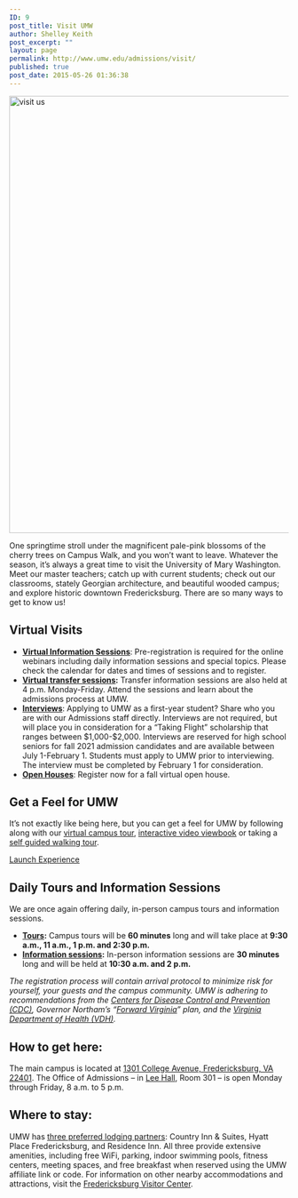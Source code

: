 ```yaml
---
ID: 9
post_title: Visit UMW
author: Shelley Keith
post_excerpt: ""
layout: page
permalink: http://www.umw.edu/admissions/visit/
published: true
post_date: 2015-05-26 01:36:38
---
```

<img class="aligncenter wp-image-48684 size-full" src="http://www.umw.edu/admissions/wp-content/uploads/sites/6/2020/07/Visit_Us.jpg" alt="visit us" width="1180" height="787" />

One springtime stroll under the magnificent pale-pink blossoms of the cherry trees on Campus Walk, and you won’t want to leave. Whatever the season, it’s always a great time to visit the University of Mary Washington. Meet our master teachers; catch up with current students; check out our classrooms, stately Georgian architecture, and beautiful wooded campus; and explore historic downtown Fredericksburg. There are so many ways to get to know us!
<h2>Virtual Visits</h2>
<ul>
 	<li><a href="https://admissions.umw.edu/portal/webinars"><strong>Virtual Information Sessions</strong></a>: Pre-registration is required for the online webinars including daily information sessions and special topics. Please check the calendar for dates and times of sessions and to register.</li>
 	<li><strong><a href="https://admissions.umw.edu/portal/webinars">Virtual transfer sessions</a>:</strong> Transfer information sessions are also held at 4 p.m. Monday-Friday. Attend the sessions and learn about the admissions process at UMW.</li>
 	<li><a href="https://admissions.umw.edu/portal/admission_interviews"><strong>Interviews</strong></a>: Applying to UMW as a first-year student? Share who you are with our Admissions staff directly. Interviews are not required, but will place you in consideration for a “Taking Flight” scholarship that ranges between $1,000-$2,000. Interviews are reserved for high school seniors for fall 2021 admission candidates and are available between July 1-February 1. Students must apply to UMW prior to interviewing. The interview must be completed by February 1 for consideration.</li>
 	<li><a href="/admissions/visit/open-houses/"><strong>Open Houses</strong></a>: Register now for a fall virtual open house.</li>
</ul>
<h2>Get a Feel for UMW</h2>
It’s not exactly like being here, but you can get a feel for UMW by following along with our <a href="https://www.umw.edu/#/vte/?data-platform=v&amp;data-inst=63572&amp;data-image-width=100%&amp;data-image-height=100%&amp;">virtual campus tour</a>, <a href="https://umw.university-tour.com/homepage.php">interactive video viewbook</a> or taking a <a href="https://issuu.com/umwpublications/docs/self_guided_walking_tour_-_march_2020">self guided walking tour</a>.

<a href="https://www.youvisit.com/#/vte/?data-platform=v&amp;data-link-type=immersive&amp;data-inst=63572&amp;data-image-width=100%&amp;data-image-height=100%&amp;">Launch Experience</a>
<h2>Daily Tours and Information Sessions</h2>
We are once again offering daily, in-person campus tours and information sessions.
<ul>
 	<li><strong><a href="https://admissions.umw.edu/portal/event_landing">Tours</a>:</strong> Campus tours will be <strong>60 minutes</strong> long and will take place at <strong>9:30 a.m., 11 a.m., 1 p.m. and 2:30 p.m.</strong></li>
 	<li><strong><a href="https://admissions.umw.edu/portal/event_landing">Information sessions</a>:</strong> In-person information sessions are <strong>30 minutes</strong> long and will be held at <strong>10:30 a.m. and 2 p.m.</strong></li>
</ul>
<em>The registration process will contain arrival protocol to minimize risk for yourself, your guests and the campus community. UMW is adhering to recommendations from the <a href="https://www.cdc.gov/coronavirus/2019-ncov/community/colleges-universities/considerations.html">Centers for Disease Control and Prevention (CDC)</a>, Governor Northam’s “<u><a href="https://www.governor.virginia.gov/media/governorvirginiagov/governor-of-virginia/pdf/Virginia-Forward-Phase-One-Business-Sector-Guidelines.pdf">Forward Virginia</a></u>” plan, and the <a href="https://www.vdh.virginia.gov/content/uploads/sites/182/2020/05/VDH-COVID-19-Testing-for-Colleges-and-Universities.pdf">Virginia Department of Health (VDH)</a>.</em>
<h2>How to get here:</h2>
The main campus is located at <a href="https://www.google.com/maps/place/University+of+Mary+Washington/@38.3005178,-77.4749152,15z/data=!3m1!4b1!4m2!3m1!1s0x89b6c1f6e987a255:0x1ef2db66d097c3c1">1301 College Avenue, Fredericksburg, VA 22401</a>. The Office of Admissions – in <a href="https://www.google.com/maps/place/Lee+Hall,+University+of+Mary+Washington,+1301+College+Ave,+Fredericksburg,+VA+22401/@38.3026184,-77.4742811,17z/data=!3m1!4b1!4m2!3m1!1s0x89b6c1f7148e6255:0xe0ae54bddccaa014">Lee Hall</a>, Room 301 – is open Monday through Friday, 8 a.m. to 5 p.m.
<h2>Where to stay:</h2>
UMW has <a href="https://adminfinance.umw.edu/business-services/preferred-lodging/">three preferred lodging partners</a>: Country Inn &amp; Suites, Hyatt Place Fredericksburg, and Residence Inn. All three provide extensive amenities, including free WiFi, parking, indoor swimming pools, fitness centers, meeting spaces, and free breakfast when reserved using the UMW affiliate link or code. For information on other nearby accommodations and attractions, visit the <a href="http://www.visitfred.com/things-to-do/museums-historical/fredericksburg-visitor-center">Fredericksburg Visitor Center</a>.